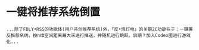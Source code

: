 # 一键将推荐系统倒置
```
...除了FDLY•RSS的功能体(用户共创推荐系统)外，「反•泡灯电」的关键2C功能在于：一键置反推荐系统，按n维空间距离最大来进行推送，并随机进行跳跃。后期？加入Codex图进行游戏化...
```